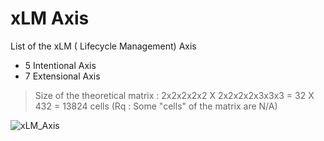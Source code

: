 # xLM Axis

List of the xLM (<Thing> Lifecycle Management) Axis
* 5 Intentional Axis
* 7 Extensional Axis
> Size of the theoretical matrix : 2x2x2x2x2 X 2x2x2x2x3x3x3 = 32 X 432 = 13824 cells
(Rq : Some "cells" of the matrix are N/A)

![xLM_Axis](https://github.com/iPlumb3r/SEAMLESS/blob/master/Images/xLM_Axis_2020-07-23.png)
